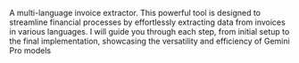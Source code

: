 A multi-language invoice extractor. This powerful tool is designed to streamline financial processes by effortlessly extracting data from invoices in various languages.
I will guide you through each step, from initial setup to the final implementation, showcasing the versatility and efficiency of Gemini Pro models
